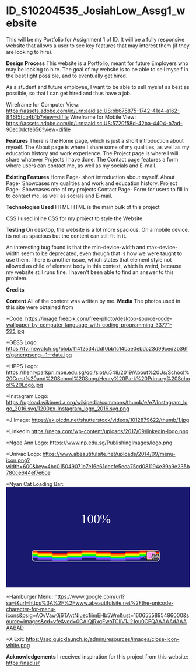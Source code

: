 # ID_S10204535_JosiahLow_Assg1_website
This will be my Portfolio for Assignment 1 of ID. It will be a fully responsive website that allows a user to see key features that may interest them (if they are looking to hire).


**Design Process**
This website is a Portfolio, meant for future Employers who may be looking to hire. The goal of my website is to be able to sell myself in the best light possible, and to eventually get hired.

As a student and future employee, I want to be able to sell myslef as best as possible, so that I can get hired and thus have a job.

Wireframe for Computer View: https://assets.adobe.com/id/urn:aaid:sc:US:bb675875-1742-41e4-a162-846f5fcb4b1b?view=difile
Wireframe for Mobile View: https://assets.adobe.com/id/urn:aaid:sc:US:5720f58d-42ba-4404-b7ad-90ec0dcfe656?view=difile


**Features**
There is the Home page, which is just a short introduction about myself.
The About page is where I share some of my qualities, as well as my education history and work experience.
The Project page is where I will share whatever Projects I have done.
The Contact page features a form where users can contact me, as well as my socials and E-mail.



**Existing Features**
Home Page- short introduction about myself.
About Page- Showcases my qualities and work and education history.
Project Page- Showcases one of my projects
Contact Page- Form for users to fill in to contact me, as well as socials and E-mail.

**Technologies Used**
HTML
HTML is the main bulk of this project

CSS
I used inline CSS for my project to style the Website

**Testing**
On desktop, the website is a lot more spacious. On a mobile device, its not as spacious but the content can still fit in it.

An interesting bug found is that the min-device-width and max-device-width seem to be deprecated, even though that is how we were taught to use them. There is another issue, which states that element style not allowed as child of element body in this context, which is weird, because my website still runs fine. I haven't been able to find an answer to this problem.

**Credits**

**Content**
All of the content was written by me.
**Media**
The photos used in this site were obtained from 

*Code:
https://image.freepik.com/free-photo/desktop-source-code-wallpaper-by-computer-language-with-coding-programming_33771-595.jpg

*GESS Logo:
https://tv.mewatch.sg/blob/11412534/ddf0bb1c14bae0ebdc23d99ced2b36fc/ganengseng--1--data.jpg

*HPPS Logo:
https://henryparkpri.moe.edu.sg/qql/slot/u548/2019/About%20Us/School%20Crest%20and%20School%20Song/Henry%20Park%20Primary%20School%20Logo.jpg

*Instagram Logo:
https://upload.wikimedia.org/wikipedia/commons/thumb/e/e7/Instagram_logo_2016.svg/1200px-Instagram_logo_2016.svg.png

*J Image:
https://ak.picdn.net/shutterstock/videos/1012879622/thumb/1.jpg

*LinkedIn
https://nepa.com/wp-content/uploads/2017/09/linkedin-logo.png

*Ngee Ann Logo:
https://www.np.edu.sg/PublishingImages/logo.png

*Univac Logo:
https://www.abeautifulsite.net/uploads/2014/09/menu-icon.png?width=600&key=4bc015049071e7e16c61decfe5eca75cd081194e39a9e235b780ce644ef7e6ce

*Nyan Cat Loading Bar:
![Nyan](/Images/Nyan.png)

*Hamburger Menu:
https://www.google.com/url?sa=i&url=https%3A%2F%2Fwww.abeautifulsite.net%2Fthe-unicode-character-for-menu-icons&psig=AOvVaw0j6TAvtNIuec1iimEHb5Wm&ust=1606555895486000&source=images&cd=vfe&ved=0CAIQjRxqFwoTCIiV1J21ou0CFQAAAAAdAAAAABAD

*X Exit:
https://sso.quicklaunch.io/admin/resources/images/close-icon-white.png

**Acknowledgements**
I received inspiration for this project from this website: https://nad.is/